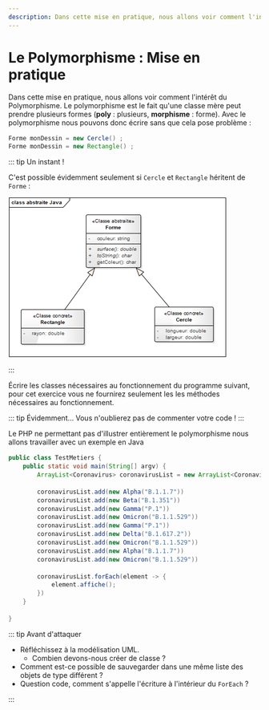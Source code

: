 ```yaml
---
description: Dans cette mise en pratique, nous allons voir comment l'intérêt du Polymorphisme. Le polymorphisme est le fait qu'une classe mère peut prendre plusieurs formes (poly : plusieurs, morphisme : forme).
---
```


# Le Polymorphisme : Mise en pratique

Dans cette mise en pratique, nous allons voir comment l'intérêt du Polymorphisme. Le polymorphisme est le fait qu'une classe mère peut prendre plusieurs formes (**poly** : plusieurs, **morphisme** : forme). Avec le polymorphisme nous pouvons donc écrire sans que cela pose problème :

```java
Forme monDessin = new Cercle() ;
Forme monDessin = new Rectangle() ;
```

::: tip Un instant !

C'est possible évidemment seulement si `Cercle` et `Rectangle` héritent de `Forme` :

![Exemple UML](./res/exemple_polymorphisme.png)

:::

Écrire les classes nécessaires au fonctionnement du programme suivant, pour cet exercice vous ne fournirez seulement les les méthodes nécessaires au fonctionnement.

::: tip Évidemment…
Vous n'oublierez pas de commenter votre code !
:::

Le PHP ne permettant pas d'illustrer entièrement le polymorphisme nous allons travailler avec un exemple en Java

```java
public class TestMetiers {
    public static void main(String[] argv) {
        ArrayList<Coronavirus> coronavirusList = new ArrayList<Coronavirus>();

        coronavirusList.add(new Alpha("B.1.1.7"))
        coronavirusList.add(new Beta("B.1.351"))
        coronavirusList.add(new Gamma("P.1"))
        coronavirusList.add(new Omicron("B.1.1.529"))
        coronavirusList.add(new Gamma("P.1"))
        coronavirusList.add(new Delta("B.1.617.2"))
        coronavirusList.add(new Omicron("B.1.1.529"))
        coronavirusList.add(new Alpha("B.1.1.7"))
        coronavirusList.add(new Omicron("B.1.1.529"))

        coronavirusList.forEach(element -> {
            element.affiche();
        })
    }

}
```

::: tip Avant d'attaquer

- Réfléchissez à la modélisation UML.
  - Combien devons-nous créer de classe ?
- Comment est-ce possible de sauvegarder dans une même liste des objets de type différent ?
- Question code, comment s'appelle l'écriture à l'intérieur du `ForEach` ?

:::
